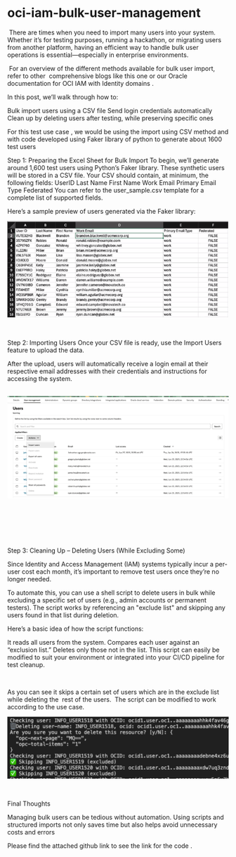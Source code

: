 # oci-iam-bulk-user-management

​
There are times when you need to import many users into your system. Whether it’s for testing purposes, running a hackathon, or migrating users from another platform, having an efficient way to handle bulk user operations is essential—especially in enterprise environments.

 For an overview of the different methods available for bulk user import, refer to other  comprehensive blogs like this one or our Oracle documentation for OCI IAM with Identity domains .

In this post, we’ll walk through how to:

Bulk import users using a CSV file
Send login credentials automatically
Clean up by deleting users after testing, while preserving specific ones
 

For this test use case , we would be using the import using CSV method and with code developed using Faker library of python to generate about 1600 test users

Step 1: Preparing the Excel Sheet for Bulk Import
To begin, we’ll generate around 1,600 test users using Python’s Faker library. These synthetic users will be stored in a CSV file.
Your CSV should contain, at minimum, the following fields:
UserID
Last Name
First Name
Work Email
Primary Email Type
Federated
You can refer to the user_sample.csv template for a complete list of supported fields.

Here’s a sample preview of users generated via the Faker library:


![alt text](https://github.com/shivangpandya/oci-iam-bulk-user-management/blob/main/Testusers.png?raw=true)


 



 

Step 2: Importing Users
Once your CSV file is ready, use the Import Users feature to upload the data.

After the upload, users will automatically receive a login email at their respective email addresses with their credentials and instructions for accessing the system.


 
 ![alt text](https://github.com/shivangpandya/oci-iam-bulk-user-management/blob/main/Importusers.png?raw=true)


 

 

 

Step 3: Cleaning Up – Deleting Users (While Excluding Some)
 

Since Identity and Access Management (IAM) systems typically incur a per-user cost each month, it’s important to remove test users once they’re no longer needed.

To automate this, you can use a shell script to delete users in bulk while excluding a specific set of users (e.g., admin accounts or permanent testers). The script works by referencing an "exclude list" and skipping any users found in that list during deletion.

Here’s a basic idea of how the script functions:

It reads all users from the system.
Compares each user against an “exclusion list.”
Deletes only those not in the list.
This script can easily be modified to suit your environment or integrated into your CI/CD pipeline for test cleanup.

 

As you can see it skips a certain set of users which are in the exclude list while deleting the  rest of the users.  The script can be modified to work according to the use case.

![alt text](https://github.com/shivangpandya/oci-iam-bulk-user-management/blob/main/script-detail.png?raw=true)


 

Final Thoughts


Managing bulk users can be tedious without automation. Using scripts and structured imports not only saves time but also helps avoid unnecessary costs and errors

Please find the attached github link to see the link for the code .

​
